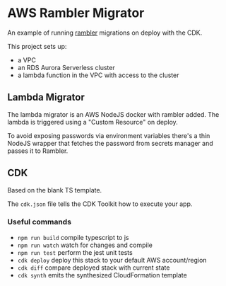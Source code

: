# AWS Rambler Migrator

An example of running [rambler](https://github.com/elwinar/rambler) migrations on deploy with the CDK.

This project sets up:

- a VPC
- an RDS Aurora Serverless cluster
- a lambda function in the VPC with access to the cluster

## Lambda Migrator

The lambda migrator is an AWS NodeJS docker with rambler added. The lambda is triggered using a "Custom Resource" on deploy.

To avoid exposing passwords via environment variables there's a thin NodeJS wrapper that fetches the password from secrets manager and passes it to Rambler.

## CDK

Based on the blank TS template.

The `cdk.json` file tells the CDK Toolkit how to execute your app.

### Useful commands

- `npm run build` compile typescript to js
- `npm run watch` watch for changes and compile
- `npm run test` perform the jest unit tests
- `cdk deploy` deploy this stack to your default AWS account/region
- `cdk diff` compare deployed stack with current state
- `cdk synth` emits the synthesized CloudFormation template
